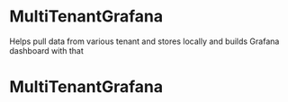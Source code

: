 # MultiTenantGrafana

Helps pull data from various tenant and stores locally and builds Grafana dashboard with that
# MultiTenantGrafana
